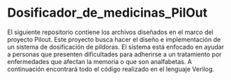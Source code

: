 # Dosificador_de_medicinas_PilOut
El siguiente repositorio contiene los archivos diseñados en el marco del proyecto Pilout. Este proyecto busca hacer el diseño e implementación de un sistema  de dosificación de píldoras. El sistema está enfocado en ayudar a personas que presenten dificultades para adherirse a un tratamiento por enfermedades que afectan la memoria o que son analfabetas.  A continuación encontrará todo el código realizado en el lenguaje Verilog.    
